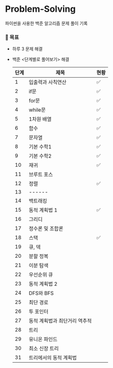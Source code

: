 # Problem-Solving
파이썬을 사용한 백준 알고리즘 문제 풀이 기록

### 📝 목표

- 하루 3 문제 해결
- 백준 <단계별로 풀어보기> 해결

    
    
    | 단계 | 제목 | 현황 |
    | --- | --- | --- |
    | 1 | 입출력과 사칙연산 | ✅ |
    | 2 | if문 | ✅ |
    | 3 | for문 | ✅ |
    | 4 | while문 | ✅ |
    | 5 | 1차원 배열 | ✅ |
    | 6 | 함수 | ✅ |
    | 7 | 문자열 | ✅ |
    | 8 | 기본 수학1 | ✅ |
    | 9 | 기본 수학2 | ✅ |
    | 10 | 재귀 | ✅ |
    | 11 | 브루트 포스 |  |
    | 12 | 정렬 | ✅ |
    | 13 | ------ |  |
    | 14 | 백트래킹 |  |
    | 15 | 동적 계획법 1 | ✅ |
    | 16 | 그리디 |  |
    | 17 | 정수론 및 조합론 |  |
    | 18 | 스택 | ✅ |
    | 19 | 큐, 덱 |  |
    | 20 | 분할 정복 |  |
    | 21 | 이분 탐색 |  |
    | 22 | 우선순위 큐 |  |
    | 23 | 동적 계획법 2 |  |
    | 24 | DFS와 BFS |  |
    | 25 | 최단 경로 |  |
    | 26 | 투 포인터 |  |
    | 27 | 동적 계획법과 최단거리 역추적 |  |
    | 28 | 트리 |  |
    | 29 | 유니온 파인드 |  |
    | 30 | 최소 신장 트리 |  |
    | 31 | 트리에서의 동적 계획법 |  |
